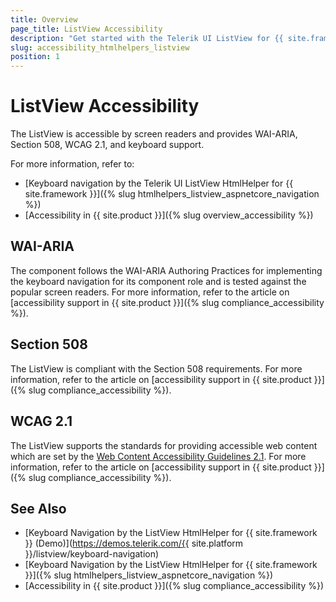 ```yaml
---
title: Overview
page_title: ListView Accessibility
description: "Get started with the Telerik UI ListView for {{ site.framework }} and learn about its accessibility support for WAI-ARIA, Section 508, and WCAG 2.1."
slug: accessibility_htmlhelpers_listview
position: 1
---
```


# ListView Accessibility

The ListView is accessible by screen readers and provides WAI-ARIA, Section 508, WCAG 2.1, and keyboard support.

For more information, refer to:
* [Keyboard navigation by the Telerik UI ListView HtmlHelper for {{ site.framework }}]({% slug htmlhelpers_listview_aspnetcore_navigation %})
* [Accessibility in {{ site.product }}]({% slug overview_accessibility %})

## WAI-ARIA

The component follows the WAI-ARIA Authoring Practices for implementing the keyboard navigation for its component role and is tested against the popular screen readers. For more information, refer to the article on [accessibility support in {{ site.product }}]({% slug compliance_accessibility %}).

## Section 508

The ListView is compliant with the Section 508 requirements. For more information, refer to the article on [accessibility support in {{ site.product }}]({% slug compliance_accessibility %}).

## WCAG 2.1

The ListView supports the standards for providing accessible web content which are set by the [Web Content Accessibility Guidelines 2.1](https://www.w3.org/TR/WCAG/). For more information, refer to the article on [accessibility support in {{ site.product }}]({% slug compliance_accessibility %}).

## See Also

* [Keyboard Navigation by the ListView HtmlHelper for {{ site.framework }} (Demo)](https://demos.telerik.com/{{ site.platform }}/listview/keyboard-navigation)
* [Keyboard Navigation by the ListView HtmlHelper for {{ site.framework }}]({% slug htmlhelpers_listview_aspnetcore_navigation %})
* [Accessibility in {{ site.product }}]({% slug compliance_accessibility %})
